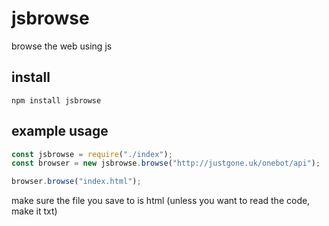 # jsbrowse
browse the web using js

## install
`npm install jsbrowse`

## example usage
```js
const jsbrowse = require("./index");
const browser = new jsbrowse.browse("http://justgone.uk/onebot/api");

browser.browse("index.html");
```

make sure the file you save to is html (unless you want to read the code, make it txt)